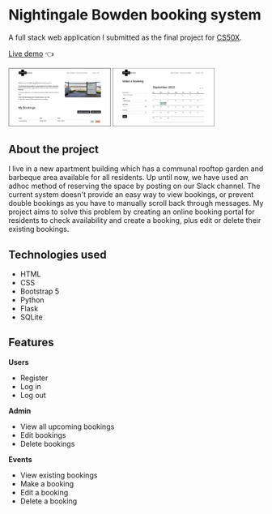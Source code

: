 # Nightingale Bowden booking system

A full stack web application I submitted as the final project for [CS50X](https://www.edx.org/course/introduction-computer-science-harvardx-cs50x).

[Live demo](https://youtu.be/6H7RhHVe6g4) :point_left:

<img src="/docs/screenshots/home.png" width="40%" style="display:inline">     <img src="/docs/screenshots/make-a-booking.png" width="40%" style="display:inline">

## About the project

I live in a new apartment building which has a communal rooftop garden and barbeque area available for all residents. Up until now, we have used an adhoc method of reserving the space by posting on our Slack channel. The current system doesn't provide an easy way to view bookings, or prevent double bookings as you have to manually scroll back through messages. My project aims to solve this problem by creating an online booking portal for residents to check availability and create a booking, plus edit or delete their existing bookings.

## Technologies used

- HTML
- CSS
- Bootstrap 5
- Python
- Flask
- SQLite

## Features

**Users**
- Register
- Log in
- Log out

**Admin**
- View all upcoming bookings
- Edit bookings
- Delete bookings

**Events**
- View existing bookings
- Make a booking
- Edit a booking
- Delete a booking


